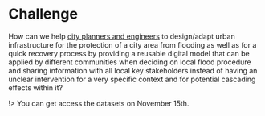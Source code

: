 # Challenge

How ​can ​we ​help ​<ins>city planners and engineers</ins> to design/adapt urban infrastructure for the protection of a city area from flooding as well as for a quick recovery process ​by providing a reusable digital model that can be applied by different communities ​when deciding on local flood procedure and sharing information with all local key stakeholders ​instead ​of ​having an unclear intervention for a very specific context and for potential cascading effects within it?



!> You can get access the datasets on November 15th. 
